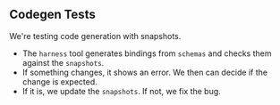 ## Codegen Tests

We're testing code generation with snapshots.

- The `harness` tool generates bindings from `schemas` and checks them against the `snapshots`.
- If something changes, it shows an error. We then can decide if the change is expected.
- If it is, we update the `snapshots`. If not, we fix the bug.